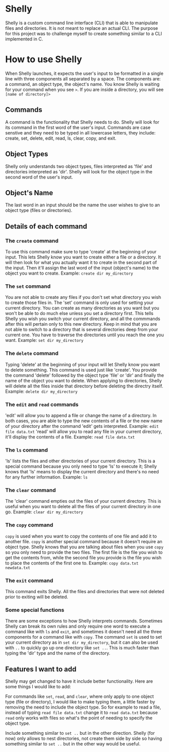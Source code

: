 # Shelly

Shelly is a custom command line interface (CLI) that is able to manipulate files and directories. It is not meant to replace an actual CLI. The purpose for this project was to challenge myself to create something similar to a CLI implemented in C. 

# How to use Shelly

When Shelly launches, it expects the user's input to be formatted in a single line with three components all separated by a space. The components are: a command, an object type, the object's name. You know Shelly is waiting for your command when you see `>`. If you are inside a directory, you will see `[name of directory]>`

## Commands

A command is the functionality that Shelly needs to do. Shelly will look for its command in the first word of the user's input. Commands are case senstive and they need to be typed in all lowercase letters, they include: create, set, delete, edit, read, ls, clear, copy, and exit. 

## Object Types

Shelly only understands two object types, files interpreted as 'file' and directories interpreted as 'dir'. Shelly will look for the object type in the second word of the user's input. 

## Object's Name

The last word in an input should be the name the user wishes to give to an object type (files or directories). 

## Details of each command

### The `create` command
To use this command make sure to type 'create' at the beginning of your input. This lets Shelly know you want to create either a file or a directory. It will then look for what you actually want it to create in the second part of the input. Then it'll assign the last word of the input (object's name) to the object you want to create. Example: `create dir my_directory`

### The `set` command
You are not able to create any files if you don't set what directory you wish to create those files in. The 'set' command is only used for setting your current directory. You can create as many directories as you want but you won't be able to do much else unless you set a directory first. This tells Shelly you wish you switch your current directory, and all the commmands after this will pertain only to this new directory. Keep in mind that you are not able to switch to a directory that is several directories deep from your current one. You have to traverse the directories until you reach the one you want. Example: `set dir my_directory`

### The `delete` command
Typing 'delete' at the beginning of your input will let Shelly know you want to delete something. This command is used just like 'create'. You provide the command 'delete' followed by the object type 'file' or 'dir' and finally the name of the object you want to delete. When applying to directories, Shelly will delete all the files inside that directory before deleting the directry itself. Example: `delete dir my_directory`

### The `edit` and `read` commands
'edit' will allow you to append a file or change the name of a directory. In both cases, you are able to type the new contents of a file or the new name of your directory after the command 'edit' gets interpreted. Example: `edit file data.txt`
'read' will allow you to read any file in your current directory, it'll display the contents of a file. Example: `read file data.txt`

### The `ls` command
'ls' lists the files and other directories of your current directory. This is a special command because you only need to type 'ls' to execute it; Shelly knows that 'ls' means to display the current directory and there's no need for any further information. Example: `ls`

### The `clear` command
The 'clear' command empties out the files of your current directory. This is useful when you want to delete all the files of your current directory in one go. Example: `clear dir my_directory`

### The `copy` command
`copy` is used when you want to copy the contents of one file and add it to another file. `copy` is another special command because it doesn't require an object type. Shelly knows that you are talking about files when you use `copy` so you only need to provide the two files. The first file is the file you wish to get the contents from, while the second file you provide is the file you wish to place the contents of the first one to. Example: `copy data.txt newdata.txt`

### The `exit` command
This command exits Shelly. All the files and directories that were not deleted prior to exiting will be deleted. 

### Some special functions
There are some exceptions to how Shelly interprets commands. Sometimes Shelly can break its own rules and only require one word to execute a command like with `ls` and `exit`, and sometimes it doesn't need all the three components for a command like with `copy`. The command `set` is used to set your current directory as in `set dir my_directory`, but it can also be used with `..` to quickly go up one directory like `set ..`. This is much faster than typing the 'dir' type and the name of the directory. 

## Features I want to add
Shelly may get changed to have it include better functionality. Here are some things I would like to add: 

For commands like `set`, `read`, and `clear`, where only apply to one object type (file or directory), I would like to make typing them, a little faster by removing the need to include the object type. So for example to read a file, instead of typing `read file data.txt` change it to `read data.txt` because `read` only works with files so what's the point of needing to specify the object type. 

Include something similar to `set ..` but in the other direction. Shelly (for now) only allows to nest directories, not create them side by side so having something similar to `set ..` but in the other way would be useful. 

